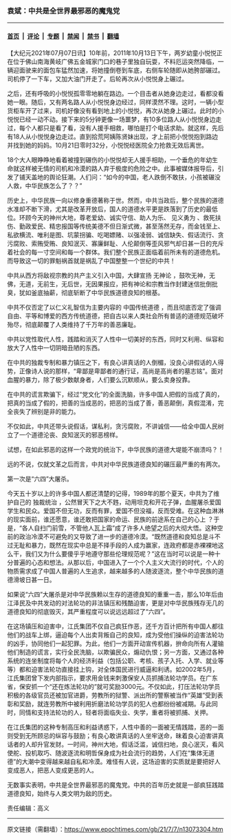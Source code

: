 ### 袁斌：中共是全世界最邪恶的魔鬼党

---

#### [首页](../../../..?n13073304) &nbsp;|&nbsp; [评论](../../../../../epoch-comment?n13073304) &nbsp;|&nbsp; [专题](../../../../../epoch-special?n13073304) &nbsp;|&nbsp; [禁闻](../../../../../epoch-news?n13073304) &nbsp;|&nbsp; [禁书](../../../../../books?n13073304) &nbsp;|&nbsp; [翻墙](https://github.com/gfw-breaker/nogfw/blob/master/README.md?n13073304)


<div class="post_content" id="artbody" itemprop="articleBody">
 <!-- article content begin -->
 <p>
  【大纪元2021年07月07日讯】10年前，2011年10月13日下午，两岁幼童小悦悦正在位于佛山南海黄岐广佛五金城家门口的巷子里独自玩耍，不料厄运突然降临，一辆迎面驶来的面包车猛然加速，将她撞倒卷到车底，右侧车轮随即从她胯部碾过。司机停了一下车，又加大油门开走了。后轮再次从小悦悦身上碾过。
 </p>
 <p>
  之后，还有呼吸的小悦悦孤零零地躺在路边。一个目击者从她身边走过，看都没看她一眼。随后，又有两名路人从小悦悦身边经过，同样漠然不理。这时，一辆小型货柜车开了过来，司机好像没有看到地上的小悦悦，再次从她身上碾过。此时的小悦悦已经一动不动。接下来的5分钟更像一场噩梦，有10多位路人从小悦悦身边走过，每个人都只是看了看，没有人援手相救，哪怕是打个电话求助。就这样，先后有18人从小悦悦身边走过。直到拾荒阿姨陈贤妹出现，才上前把小悦悦抱到路边并找到她的妈妈。10月21日零时32分，小悦悦经医院全力抢救无效后离世。
 </p>
 <p>
  18个大人眼睁睁地看着被撞到碾伤的小悦悦却无人援手相助，一个垂危的年幼生命就这样被无情的司机和冷漠的路人弃于极度的危险之中。此事被媒体报导后，引发了铺天盖地的舆论狂潮。人们问：“如今的中国，老人跌倒不敢扶，小孩被碾没人救，中华民族怎么了？？”
 </p>
 <p>
  历史上，中华民族一向以修身重德著称于世。然而，中共当政后，整个民族的道德水准却不断下滑，尤其是改革开放后，国人的道德水平更是跌落到了历史的最低位。环顾今天的神州大地，尊老爱幼、诚实守信、助人为乐、
  <ok href="https://www.epochtimes.com/gb/tag/%E8%A7%81%E4%B9%89%E5%8B%87%E4%B8%BA.html">
   见义勇为
  </ok>
  、救死扶伤、勤政爱民、精忠报国等传统美德不但日渐式微，甚至荡然无存，而金钱至上、私欲横流、唯利是图、坑蒙拐骗、吃喝嫖赌、以强凌弱、诚信缺失、假话流行、贪污腐败、索贿受贿、良知泯灭、寡廉鲜耻、人伦颠倒等歪风邪气却日甚一日的充斥着社会的每一寸空间和每一个群体。我们整个民族正面临着前所未有的道德危机。而导致这一切的罪魁祸首就是祸乱了中国整整一个世纪的中共！
 </p>
 <p>
  中共从西方将敌视宗教的共产主义引入中国，大肆宣扬
  <ok href="https://www.epochtimes.com/gb/tag/%E6%97%A0%E7%A5%9E%E8%AE%BA.html">
   无神论
  </ok>
  ，鼓吹无神，无佛，无道，无前生，无后世，无因果报应，把有神论和宗教当作封建迷信批倒批臭，犹如釜底抽薪，彻底斩断了中华民族道德良知的根基。
 </p>
 <p>
  中共不仅否定了以仁义礼智信为主要内容的
  <ok href="https://www.epochtimes.com/gb/tag/%E4%B8%AD%E5%9B%BD%E4%BC%A0%E7%BB%9F%E9%81%93%E5%BE%B7.html">
   中国传统道德
  </ok>
  ，而且彻底否定了强调自由、平等和博爱的西方传统道德，把自古以来人类社会所有普适的道德规范破坏殆尽，彻底颠覆了人类维持了千万年的善恶廉耻。
 </p>
 <p>
  中共以党性取代人性，践踏和消灭了人性中一切美好的东西，同时又利用、纵容和放大了人性中一切阴暗丑陋的东西。
 </p>
 <p>
  在中共的独裁专制和暴力镇压之下，有良心讲真话的人倒楣，没良心讲假话的人得势，正像诗人说的那样，“卑鄙是卑鄙者的通行证，高尚是高尚者的墓志铭”。面对血腥的暴力，除了极少数献身者，人们要么沉默顺从，要么卖身投靠。
 </p>
 <p>
  在中共的谎言欺骗下，经过“党文化”的全面洗脑，许多中国人把假的当成了真的，把真的当成了假的，把善的当成恶的，把恶的当成了善，善恶颠倒，真假混淆，完全丧失了辨别是非的能力。
 </p>
 <p>
  不仅如此，中共还带头说假话，谋私利，贪污腐败，不讲诚信——给全中国人民树立了一个道德沦丧、良知泯灭的邪恶榜样。
 </p>
 <p>
  试想，在如此邪恶的这样一个政党的统治下，中华民族的道德大堤能不崩溃吗？！
 </p>
 <p>
  远的不说，仅就文革之后而言，中共对中华民族道德良知的碾压最严重的有两次。
 </p>
 <p>
  第一次是“六四”大屠杀。
 </p>
 <p>
  今天五十岁以上的许多中国人都还清楚的记得，1989年的那个夏天，中共为了维护自己的
  <ok href="https://www.epochtimes.com/gb/tag/%E7%8B%AC%E8%A3%81%E7%BB%9F%E6%B2%BB.html">
   独裁统治
  </ok>
  ，公然冒天下之大不韪，动用坦克和开花子弹，血腥屠杀爱国学生和民众。爱国不但无功，反而有罪，爱国不但没福，反而受难。在这种血淋淋的现实面前，谁还愿意，谁还敢把国家的命运、民族的前途系在自己的心上 ？于是，“各人自扫门前雪，不管他人瓦上霜”成了许多人绝望之后的大彻大悟。这种空前的政治冷漠不可避免的又导致了进一步的道德冷漠。“既然道德和良知总是斗不过无耻和暴力，既然在现实中总是不择手段的人成为赢家，连政府都是赤裸裸地这么干，我们又为什么要傻乎乎地遵守那些伦理规范呢？”这在当时可以说是一种十分普遍的心态和想法。从那以后，中国进入了一个个人主义大流行的时代，个人的物质需求成了中国人普遍的人生追求，越来越多的人随波逐流，整个中华民族的道德滑坡日甚一日。
 </p>
 <p>
  如果说“六四”大屠杀是对中华民族赖以生存的道德良知的重重一击，那么10年后由江泽民及中共发动的对法轮功的非法镇压和残酷迫害，更是对中华民族残存无几的道德良知的彻底毁灭，其严重程度可以说远远超过了“六四”。
 </p>
 <p>
  在这场镇压和迫害中，江氏集团不仅自己疯狂作恶，还千方百计把所有中国人都往他们的战车上绑，逼迫每个人出卖背叛自己的良知，成为受他们操纵的迫害法轮功的凶手，协同他们一起犯罪。为此，他们一方面开动宣传机器，拚命向所有人灌输他们制造的谎言，实行全民洗脑，以欺骗民众，煽动仇恨；另一方面，又通过各种系统的连坐制度将每个人的经济利益（包括公职、考核、孩子入托、入学、就业等等）都和迫害法轮功直接挂上钩，对全体国民进行威逼和利诱。如2002年5月，江氏集团曾下发内部指示，要求用金钱来刺激保安人员抓捕法轮功学员。在广东省，保安抓一个“还在炼法轮功的”就可奖励3000元。不仅如此，打压法轮功学员积极的各级官员还被加官进爵，劳教所的狱警、派出所的警察被当作“英雄”受到表彰和奖励，就连劳教所中被利用折磨法轮功学员的犯人也都纷纷被减期。与此同时，同情和支持法轮功的人，轻者将面临失业、失学，重者将被抓捕、关押。
 </p>
 <p>
  在江氏集团的这种专制高压和利益诱惑下，人性中善的一面被无情践踏，恶的一面则受到无所顾忌的纵容与鼓励；有良心敢讲真话的人坐牢送命，昧着良心迫害讲真话者的人却升官发财。一时间，神州大地，假话泛滥，诚信扫地，良心泯灭，看风使舵、投机取巧、随波逐流和明哲保身成为社会流行的趋势，人们在“集体无道德”的大潮中变得越来越自私和冷漠。难怪有人说，这场迫害的实质就是要把好人变成恶人，把恶人变成更恶的人。
 </p>
 <p>
  无数事实表明，中共是全世界最邪恶的魔鬼党。中共的百年历史就是一部疯狂践踏道德良知，始终与人类文明为敌的历史。
 </p>
 <p>
  责任编辑：高义
 </p>
 <!-- article content end -->
 <div id="below_article_ad">
 </div>
</div>


---

原文链接（需翻墙）：https://www.epochtimes.com/gb/21/7/7/n13073304.htm